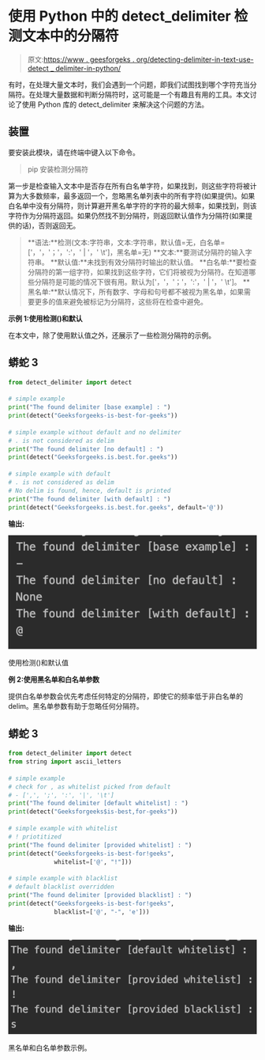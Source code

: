 # 使用 Python 中的 detect_delimiter 检测文本中的分隔符

> 原文:[https://www . geesforgeks . org/detecting-delimiter-in-text-use-detect _ delimiter-in-python/](https://www.geeksforgeeks.org/detecting-delimiter-in-text-using-detect_delimiter-in-python/)

有时，在处理大量文本时，我们会遇到一个问题，即我们试图找到哪个字符充当分隔符。在处理大量数据和判断分隔符时，这可能是一个有趣且有用的工具。本文讨论了使用 Python 库的 detect_delimiter 来解决这个问题的方法。

## 装置

要安装此模块，请在终端中键入以下命令。

> pip 安装检测分隔符

第一步是检查输入文本中是否存在所有白名单字符，如果找到，则这些字符将被计算为大多数频率，最多返回一个，忽略黑名单列表中的所有字符(如果提供)。如果白名单中没有分隔符，则计算避开黑名单字符的字符的最大频率，如果找到，则该字符作为分隔符返回。如果仍然找不到分隔符，则返回默认值作为分隔符(如果提供的话)，否则返回无。

> **语法:**检测(文本:字符串，文本:字符串，默认值=无，白名单=['，'，'；'，':'，' | '，' \t']，黑名单=无)
> **文本:**要测试分隔符的输入字符串。
> **默认值:**未找到有效分隔符时输出的默认值。
> **白名单:**要检查分隔符的第一组字符，如果找到这些字符，它们将被视为分隔符。在知道哪些分隔符是可能的情况下很有用。默认为['，'，'；'，':'，' | '，' \t']。
> **黑名单:**默认情况下，所有数字、字母和句号都不被视为黑名单，如果需要更多的值来避免被标记为分隔符，这些将在检查中避免。

**示例 1:使用检测()和默认**

在本文中，除了使用默认值之外，还展示了一些检测分隔符的示例。

## 蟒蛇 3

```py
from detect_delimiter import detect

# simple example
print("The found delimiter [base example] : ")
print(detect("Geeksforgeeks-is-best-for-geeks"))

# simple example without default and no delimiter
# . is not considered as delim
print("The found delimiter [no default] : ")
print(detect("Geeksforgeeks.is.best.for.geeks"))

# simple example with default
# . is not considered as delim
# No delim is found, hence, default is printed
print("The found delimiter [with default] : ")
print(detect("Geeksforgeeks.is.best.for.geeks", default='@'))
```

**输出:**

![](img/d013b8f8378533d0f332990db5d644fc.png)

使用检测()和默认值

**例 2:使用黑名单和白名单参数**

提供白名单参数会优先考虑任何特定的分隔符，即使它的频率低于非白名单的 delim。黑名单参数有助于忽略任何分隔符。

## 蟒蛇 3

```py
from detect_delimiter import detect
from string import ascii_letters

# simple example
# check for , as whitelist picked from default
# - [',', ';', ':', '|', '\t']
print("The found delimiter [default whitelist] : ")
print(detect("Geeksforgeeks$is-best,for-geeks"))

# simple example with whitelist
# ! priotitized
print("The found delimiter [provided whitelist] : ")
print(detect("Geeksforgeeks-is-best-for!geeks",
             whitelist=['@', "!"]))

# simple example with blacklist
# default blacklist overridden
print("The found delimiter [provided blacklist] : ")
print(detect("Geeksforgeeks-is-best-for!geeks",
             blacklist=['@', "-", 'e']))
```

**输出:**

![](img/ca5bcdbbf4d26aa454d32f55feaaa865.png)

黑名单和白名单参数示例。